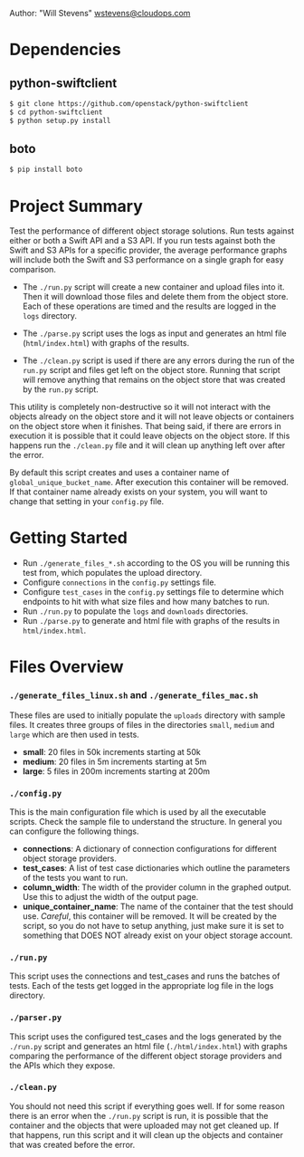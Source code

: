 Author: "Will Stevens" <wstevens@cloudops.com>

Dependencies
============

python-swiftclient
------------------
``` bash
$ git clone https://github.com/openstack/python-swiftclient
$ cd python-swiftclient
$ python setup.py install
```

boto
----
``` bash
$ pip install boto
```


Project Summary
===============

Test the performance of different object storage solutions.  Run tests against either or both a Swift API and a S3 API.  If you run tests against both the Swift and S3 APIs for a specific provider, the average performance graphs will include both the Swift and S3 performance on a single graph for easy comparison.

- The `./run.py` script will create a new container and upload files into it.  Then it will download those files and delete them from the object store.  Each of these operations are timed and the results are logged in the `logs` directory.

- The `./parse.py` script uses the logs as input and generates an html file (`html/index.html`) with graphs of the results.

- The `./clean.py` script is used if there are any errors during the run of the `run.py` script and files get left on the object store.  Running that script will remove anything that remains on the object store that was created by the `run.py` script.

This utility is completely non-destructive so it will not interact with the objects already on the object store and it will not leave objects or containers on the object store when it finishes.  That being said, if there are errors in execution it is possible that it could leave objects on the object store.  If this happens run the `./clean.py` file and it will clean up anything left over after the error.

By default this script creates and uses a container name of `global_unique_bucket_name`.  After execution this container will be removed.  If that container name already exists on your system, you will want to change that setting in your `config.py` file.


Getting Started
===============

- Run `./generate_files_*.sh` according to the OS you will be running this test from, which populates the upload directory.
- Configure `connections` in the `config.py` settings file.
- Configure `test_cases` in the `config.py` settings file to determine which endpoints to hit with what size files and how many batches to run.
- Run `./run.py` to populate the `logs` and `downloads` directories.
- Run `./parse.py` to generate and html file with graphs of the results in `html/index.html`.


Files Overview
==============

### `./generate_files_linux.sh` and `./generate_files_mac.sh`
These files are used to initially populate the `uploads` directory with sample files.  It creates three groups of files in the directories `small`, `medium` and `large` which are then used in tests.

- **small**: 20 files in 50k increments starting at 50k
- **medium**: 20 files in 5m increments starting at 5m
- **large**: 5 files in 200m increments starting at 200m


### `./config.py`
This is the main configuration file which is used by all the executable scripts.  Check the sample file to understand the structure.  In general you can configure the following things.

- **connections**: A dictionary of connection configurations for different object storage providers.
- **test_cases**: A list of test case dictionaries which outline the parameters of the tests you want to run.
- **column_width**: The width of the provider column in the graphed output.  Use this to adjust the width of the output page.
- **unique_container_name**: The name of the container that the test should use.  *Careful*, this container will be removed.  It will be created by the script, so you do not have to setup anything, just make sure it is set to something that DOES NOT already exist on your object storage account.


### `./run.py`
This script uses the connections and test_cases and runs the batches of tests.  Each of the tests get logged in the appropriate log file in the logs directory.


### `./parser.py`
This script uses the configured test_cases and the logs generated by the `./run.py` script and generates an html file (`./html/index.html`) with graphs comparing the performance of the different object storage providers and the APIs which they expose.


### `./clean.py`
You should not need this script if everything goes well.  If for some reason there is an error when the `./run.py` script is run, it is possible that the container and the objects that were uploaded may not get cleaned up.  If that happens, run this script and it will clean up the objects and container that was created before the error.

